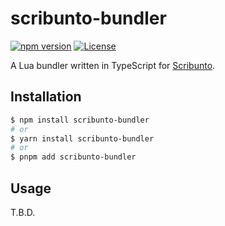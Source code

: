 # scribunto-bundler

[![npm version](https://badge.fury.io/js/scribunto-bundler.svg)](https://badge.fury.io/js/scribunto-bundler)
[![License](https://img.shields.io/badge/license-MIT-blue.svg)](https://opensource.org/licenses/MIT)

A Lua bundler written in TypeScript for [Scribunto](https://www.mediawiki.org/wiki/Extension:Scribunto).

## Installation

```bash
$ npm install scribunto-bundler
# or
$ yarn install scribunto-bundler
# or
$ pnpm add scribunto-bundler
```

## Usage

T.B.D.
